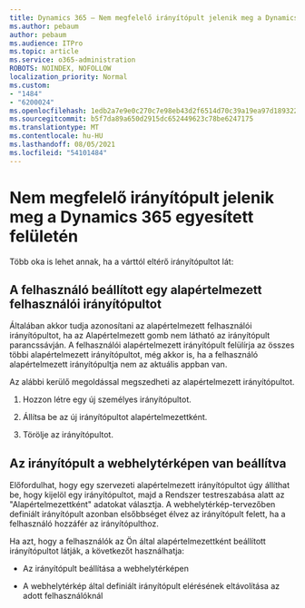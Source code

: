 ```yaml
---
title: Dynamics 365 – Nem megfelelő irányítópult jelenik meg a Dynamics 365 Egyesített felületen
ms.author: pebaum
author: pebaum
ms.audience: ITPro
ms.topic: article
ms.service: o365-administration
ROBOTS: NOINDEX, NOFOLLOW
localization_priority: Normal
ms.custom:
- "1484"
- "6200024"
ms.openlocfilehash: 1edb2a7e9e0c270c7e98eb43d2f6514d70c39a19ea97d189322ca387b6842a18
ms.sourcegitcommit: b5f7da89a650d2915dc652449623c78be6247175
ms.translationtype: MT
ms.contentlocale: hu-HU
ms.lasthandoff: 08/05/2021
ms.locfileid: "54101484"
---
```

# <a name="wrong-dashboard-shows-in-dynamics-365-unified-interface"></a>Nem megfelelő irányítópult jelenik meg a Dynamics 365 egyesített felületén

Több oka is lehet annak, ha a várttól eltérő irányítópultot lát:

## <a name="the-user-has-set-a-user-default-dashboard"></a>A felhasználó beállított egy alapértelmezett felhasználói irányítópultot 

Általában akkor tudja azonosítani az alapértelmezett  felhasználói irányítópultot, ha az Alapértelmezett gomb nem látható az irányítópult parancssávján. A felhasználói alapértelmezett irányítópult felülírja az összes többi alapértelmezett irányítópultot, még akkor is, ha a felhasználó alapértelmezett irányítópultja nem az aktuális appban van.

Az alábbi kerülő megoldással megszedheti az alapértelmezett irányítópultot.

1. Hozzon létre egy új személyes irányítópultot.

2. Állítsa be az új irányítópultot alapértelmezettként.

3. Törölje az irányítópultot.

## <a name="the-dashboard-is-set-in-the-sitemap"></a>Az irányítópult a webhelytérképen van beállítva

Előfordulhat, hogy egy szervezeti alapértelmezett irányítópultot úgy állíthat be, hogy kijelöl egy irányítópultot, majd a Rendszer testreszabása alatt az "Alapértelmezettként" adatokat választja. A webhelytérkép-tervezőben definiált irányítópult azonban elsőbbséget élvez az irányítópult felett, ha a felhasználó hozzáfér az irányítópulthoz.

Ha azt, hogy a felhasználók az Ön által alapértelmezettként beállított irányítópultot látják, a következőt használhatja:

* Az irányítópult beállítása a webhelytérképen

* A webhelytérkép által definiált irányítópult elérésének eltávolítása az adott felhasználóknál
